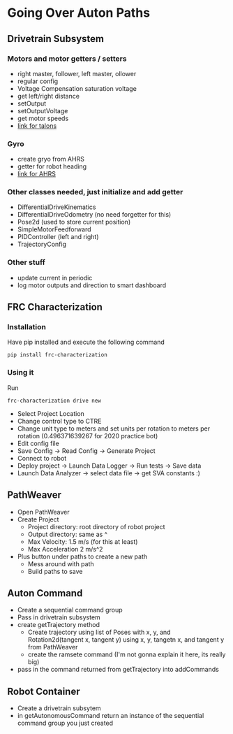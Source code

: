 # Going Over Auton Paths

## Drivetrain Subsystem

### Motors and motor getters / setters
- right master, follower, left master, ollower
-  regular config
- Voltage Compensation saturation voltage
- get left/right distance
- setOutput
- setOutputVoltage
- get motor speeds
- [link for talons](http://devsite.ctr-electronics.com/maven/release/com/ctre/phoenix/Phoenix-latest.json)
### Gyro
- create gryo from AHRS
- getter for robot heading
- [link for AHRS](https://www.kauailabs.com/dist/frc/2021/navx_frc.json)
### Other classes needed, just initialize and add getter
- DifferentialDriveKinematics
- DifferentialDriveOdometry (no need forgetter for this)
- Pose2d (used to store current position)
- SimpleMotorFeedforward
- PIDController (left and right)
- TrajectoryConfig
### Other stuff
- update current in periodic
- log motor outputs and direction to smart dashboard

## FRC Characterization

### Installation
Have pip installed and execute the following command
```
pip install frc-characterization
```


### Using it
Run 
```
frc-characterization drive new
```
- Select Project Location
- Change control type to CTRE
- Change unit type to meters and set units per rotation to meters per rotation (0.496371639267 for 2020 practice bot)
- Edit config file
- Save Config -> Read Config -> Generate Project
- Connect to robot
- Deploy project -> Launch Data Logger -> Run tests -> Save data
- Launch Data Analyzer -> select data file -> get SVA constants :)

## PathWeaver
- Open PathWeaver
- Create Project
    - Project directory: root directory of robot project
    - Output directory: same as ^
    - Max Velocity: 1.5 m/s (for this at least)
    - Max Acceleration 2 m/s^2
- Plus button under paths to create a new path
    - Mess around with path
    - Build paths to save

## Auton Command

- Create a sequential command group
- Pass in drivetrain subsystem
- create getTrajectory method
    - Create trajectory using list of Poses with x, y, and Rotation2d(tangent x, tangent y) using x, y, tangetn x, and tangent y from PathWeaver
    - create the ramsete command (I'm not gonna explain it here, its really big)
- pass in the command returned from getTrajectory into addCommands

## Robot Container
- Create a drivetrain subsytem
- in getAutonomousCommand return an instance of the sequential command group you just created